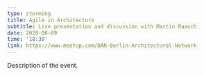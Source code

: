 ```yaml
---
type: storming
title: Agile in Architecture
subtitle: Live presentation and discussion with Martin Raasch
date: 2020-06-09
time: '18:30'
link: https://www.meetup.com/BAN-Berlin-Architectural-Network
---
```


Description of the event.
